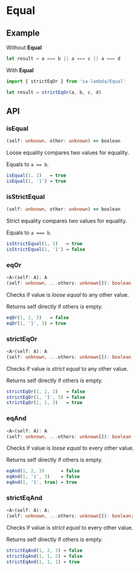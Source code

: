 # Equal

## Example

Without **Equal**

```ts
let result = a === b || a === c || a === d
```

With **Equal**

```ts
import { strictEqOr } from 'sa-lambda/Equal'

let result = strictEqOr(a, b, c, d)
```

## API

### isEqual

```ts
(self: unknown, other: unknown) => boolean
```

Loose equality compares two values for equality.

Equals to `a == b`.

```ts
isEqual(1, 1)   ➔ true
isEqual(1, '1') ➔ true
```

### isStrictEqual

```ts
(self: unknown, other: unknown) => boolean
```

Strict equality compares two values for equality.

Equals to `a === b`.

```ts
isStrictEqual(1, 1)   ➔ true
isStrictEqual(1, '1') ➔ false
```

### eqOr

```ts
<A>(self: A): A
(self: unknown, ...others: unknown[]): boolean
```

Checks if value is *loose equal* to any other value.

Returns self directly if others is empty.

```ts
eqOr(1, 2, 3)   ➔ false
eqOr(1, '1', 3) ➔ true
```

### strictEqOr

```ts
<A>(self: A): A
(self: unknown, ...others: unknown[]): boolean
```

Checks if value is *strict equal* to any other value.

Returns self directly if others is empty.

```ts
strictEqOr(1, 2, 3)   ➔ false
strictEqOr(1, '1', 3) ➔ false
strictEqOr(1, 1, 3)   ➔ true
```

### eqAnd

```ts
<A>(self: A): A
(self: unknown, ...others: unknown[]): boolean
```

Checks if value is *loose equal* to every other value.

Returns self directly if others is empty.

```ts
eqAnd(1, 2, 3)      ➔ false
eqAnd(1, '1', 3)    ➔ false
eqAnd(1, '1', true) ➔ true
```

### strictEqAnd

```ts
<A>(self: A): A;
(self: unknown, ...others: unknown[]): boolean;
```

Checks if value is *strict equal* to every other value.

Returns self directly if others is empty.

```ts
strictEqAnd(1, 2, 3) ➔ false
strictEqAnd(1, 1, 2) ➔ false
strictEqAnd(1, 1, 1) ➔ true
```
